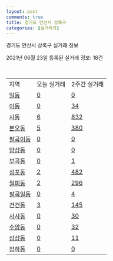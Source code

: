 ```yaml
---
layout: post
comments: true
title: 경기도 안산시 상록구
categories: [실거래가]
---
```


경기도 안산시 상록구 실거래 정보

2021년 06월 23일 등록된 실거래 정보: 18건

<script type="text/javascript">
  google.charts.load('current', {'packages':['corechart']});
  google.charts.setOnLoadCallback(drawChart);

  function drawChart() {
    var data = google.visualization.arrayToDataTable([['거래일', '매매', '전월세', '전매'], ['2021-02', 412, 338, 4], ['2021-03', 276, 314, 5], ['2021-04', 213, 207, 0], ['2021-05', 196, 153, 0], ['2021-06', 49, 80, 0]]);

    var options = {
      title: '최근 유형별 거래량 추이',
      legend: { position: 'bottom' }
    };

    var chart = new google.visualization.LineChart(document.getElementById('columnchart_material'));
    chart.draw(data, (options));
  }
</script>

<div id="columnchart_material" style="width: 450px; margin-left: -35px"></div>
<br>
<table class="sortable">
  <tr>
    <td>지역</td>
    <td>오늘 실거래</td>
    <td>2주간 실거래</td>
  </tr>

  
  <tr class="item">
    <td><a href="4127110100.html">일동</a></td>
    <td><a href="4127110100.html">0</a></td>
    <td><a href="4127110100.html">0</a></td>
  </tr>
    

  <tr class="item">
    <td><a href="4127110200.html">이동</a></td>
    <td><a href="4127110200.html">0</a></td>
    <td><a href="4127110200.html">34</a></td>
  </tr>
    

  <tr class="item">
    <td><a href="4127110300.html">사동</a></td>
    <td><a href="4127110300.html">6</a></td>
    <td><a href="4127110300.html">832</a></td>
  </tr>
    

  <tr class="item">
    <td><a href="4127110400.html">본오동</a></td>
    <td><a href="4127110400.html">5</a></td>
    <td><a href="4127110400.html">380</a></td>
  </tr>
    

  <tr class="item">
    <td><a href="4127110500.html">팔곡이동</a></td>
    <td><a href="4127110500.html">0</a></td>
    <td><a href="4127110500.html">0</a></td>
  </tr>
    

  <tr class="item">
    <td><a href="4127110600.html">양상동</a></td>
    <td><a href="4127110600.html">0</a></td>
    <td><a href="4127110600.html">0</a></td>
  </tr>
    

  <tr class="item">
    <td><a href="4127110700.html">부곡동</a></td>
    <td><a href="4127110700.html">0</a></td>
    <td><a href="4127110700.html">1</a></td>
  </tr>
    

  <tr class="item">
    <td><a href="4127110800.html">성포동</a></td>
    <td><a href="4127110800.html">2</a></td>
    <td><a href="4127110800.html">482</a></td>
  </tr>
    

  <tr class="item">
    <td><a href="4127110900.html">월피동</a></td>
    <td><a href="4127110900.html">2</a></td>
    <td><a href="4127110900.html">296</a></td>
  </tr>
    

  <tr class="item">
    <td><a href="4127111000.html">팔곡일동</a></td>
    <td><a href="4127111000.html">0</a></td>
    <td><a href="4127111000.html">4</a></td>
  </tr>
    

  <tr class="item">
    <td><a href="4127111100.html">건건동</a></td>
    <td><a href="4127111100.html">3</a></td>
    <td><a href="4127111100.html">145</a></td>
  </tr>
    

  <tr class="item">
    <td><a href="4127111200.html">사사동</a></td>
    <td><a href="4127111200.html">0</a></td>
    <td><a href="4127111200.html">30</a></td>
  </tr>
    

  <tr class="item">
    <td><a href="4127111300.html">수암동</a></td>
    <td><a href="4127111300.html">0</a></td>
    <td><a href="4127111300.html">32</a></td>
  </tr>
    

  <tr class="item">
    <td><a href="4127111400.html">장상동</a></td>
    <td><a href="4127111400.html">0</a></td>
    <td><a href="4127111400.html">11</a></td>
  </tr>
    

  <tr class="item">
    <td><a href="4127111500.html">장하동</a></td>
    <td><a href="4127111500.html">0</a></td>
    <td><a href="4127111500.html">0</a></td>
  </tr>
    


</table>


    